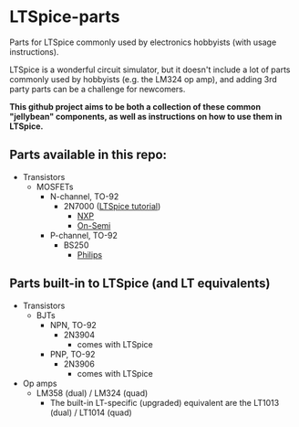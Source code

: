 # LTSpice-parts
Parts for LTSpice commonly used by electronics hobbyists (with usage instructions).

LTSpice is a wonderful circuit simulator, but it doesn't include a lot of parts commonly used by hobbyists (e.g. the LM324 op amp), and adding 3rd party parts can be a challenge for newcomers.

**This github project aims to be both a collection of these common "jellybean" components, as well as instructions on how to use them in LTSpice.**

## Parts available in this repo:

* Transistors
  * MOSFETs
    * N-channel, TO-92
      * 2N7000 ([LTSpice tutorial](https://github.com/pepaslabs/LTSpice-parts/wiki/2N7000))
        * [NXP](http://www.nxp.com/documents/spice_model/2N7000.LIB)
        * [On-Semi](http://www.onsemi.com/pub_link/Collateral/2N7000.REV0.LIB)
    * P-channel, TO-92
      * BS250
        * [Philips](http://web.rfoe.net:8000/ziliaoxiazai/PHILIPS/models/spicespar/data/bs250.html)

## Parts built-in to LTSpice (and LT equivalents)
* Transistors
  * BJTs
    * NPN, TO-92
      * 2N3904
        * comes with LTSpice
    * PNP, TO-92
      * 2N3906
        * comes with LTSpice
* Op amps
  * LM358 (dual) / LM324 (quad)
    * The built-in LT-specific (upgraded) equivalent are the LT1013 (dual) / LT1014 (quad)
